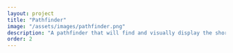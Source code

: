 ```yaml
---
layout: project
title: "Pathfinder"
image: "/assets/images/pathfinder.png"
description: "A pathfinder that will find and visually display the shortest path between any two given points. The user has the choice of either using A* Search or Dijkstra's Algorithm and has a variety of options available."
order: 2
---
```


